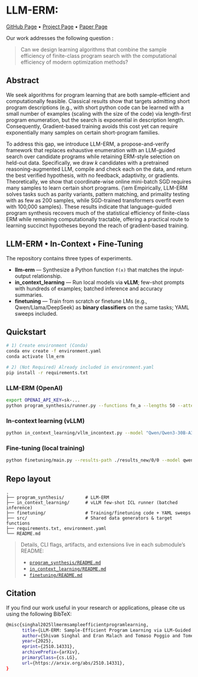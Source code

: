 # LLM-ERM: 

[GitHub Page](https://github.com/DLFundamentals/LLM_ERM) • [Project Page]() • [Paper Page](https://arxiv.org/abs/2510.14331)

Our work addresses the following question : 
> Can we design learning algorithms that combine the sample efficiency of finite-class program search with the computational efficiency of modern optimization methods?

## Abstract

We seek algorithms for program learning that are both sample-efficient and computationally feasible. Classical results show that targets admitting short program descriptions (e.g., with short python code can be learned with a small number of examples (scaling with the size of the code) via length-first program enumeration, but the search is exponential in description length. Consequently, Gradient-based training avoids this cost yet can require exponentially many samples on certain short-program families.

To address this gap, we introduce LLM-ERM, a propose-and-verify framework that replaces exhaustive enumeration with an LLM-guided search over candidate programs while retaining ERM-style selection on held-out data. Specifically, we draw $k$ candidates with a pretrained reasoning-augmented LLM, compile and check each on the data, and return the best verified hypothesis, with no feedback, adaptivity, or gradients. Theoretically, we show that coordinate-wise online mini-batch SGD requires many samples to learn certain short programs. {\em Empirically, LLM-ERM solves tasks such as parity variants, pattern matching, and primality testing with as few as 200 samples, while SGD-trained transformers overfit even with 100,000 samples}. These results indicate that language-guided program synthesis recovers much of the statistical efficiency of finite-class ERM while remaining computationally tractable, offering a practical route to learning succinct hypotheses beyond the reach of gradient-based training.

## LLM-ERM • In-Context • Fine-Tuning

The repository contains three types of experiments.

- **llm-erm** — Synthesize a Python function `f(x)` that matches the input-output relationship.
- **in_context_learning** — Run local models via **vLLM**; few-shot prompts with hundreds of examples; batched inference and accuracy summaries.
- **finetuning** — Train from scratch or finetune LMs (e.g., Qwen/Llama/DeepSeek) as **binary classifiers** on the same tasks; YAML sweeps included.

## Quickstart

```bash
# 1) Create environment (Conda)
conda env create -f environment.yaml
conda activate llm_erm

# 2) (Not Required) Already included in environment.yaml
pip install -r requirements.txt
```

### LLM-ERM (OpenAI)
```bash
export OPENAI_API_KEY=sk-...
python program_synthesis/runner.py --functions fn_a --lengths 50 --attempts 3 --enable-code-interpreter
```

### In-context learning (vLLM)
```bash
python in_context_learning/vllm_incontext.py --model "Qwen/Qwen3-30B-A3B-Instruct-2507" --functions fn_a --lengths 50 --train-size 200 --test-size 100
```

### Fine-tuning (local training)
```bash
python finetuning/main.py --results-path ./results_new/0/0 --model qwen1.7B --target_func fn_a --sequence_length 50 --train_set_size 200 --test_set_size 10000 --batch_size 20 --n_epochs 200
```


## Repo layout
```
.
├── program_synthesis/        # LLM-ERM
├── in_context_learning/      # vLLM few-shot ICL runner (batched inference)
├── finetuning/               # Training/finetuning code + YAML sweeps
├── src/                      # Shared data generators & target functions
├── requirements.txt, environment.yaml
└── README.md
```

> Details, CLI flags, artifacts, and extensions live in each submodule’s README:
> - [`program_synthesis/README.md`](program_synthesis/README.md)  
> - [`in_context_learning/README.md`](in_context_learning/README.md)  
> - [`finetuning/README.md`](finetuning/README.md)

## Citation

If you find our work useful in your research or applications, please cite us using the following BibTeX:

```bash
@misc{singhal2025llmermsampleefficientprogramlearning,
      title={LLM-ERM: Sample-Efficient Program Learning via LLM-Guided Search}, 
      author={Shivam Singhal and Eran Malach and Tomaso Poggio and Tomer Galanti},
      year={2025},
      eprint={2510.14331},
      archivePrefix={arXiv},
      primaryClass={cs.LG},
      url={https://arxiv.org/abs/2510.14331}, 
}
```
